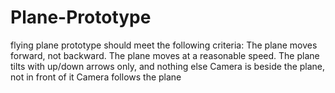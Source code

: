 # Plane-Prototype
flying plane prototype should meet the following criteria: The plane moves forward, not backward. The plane moves at a reasonable speed. The plane tilts with up/down arrows only, and nothing else  Camera is beside the plane, not in front of it Camera follows the plane
